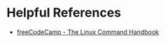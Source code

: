 # Helpful References

* [freeCodeCamp - The Linux Command Handbook](https://www.freecodecamp.org/news/the-linux-commands-handbook "freeCodeCamp - The Linux Command Handbook")
